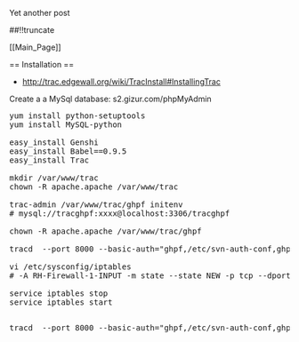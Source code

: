Yet another post

[meta:author]: <> (Jonas Colmsjo)
[meta:title]: <> (Trac.md)
[meta:date]: <> (2012-01-01)
[meta:nested:key]: <> (Metadata value)

##!!truncate


[[Main_Page]]


== Installation ==

* http://trac.edgewall.org/wiki/TracInstall#InstallingTrac

Create a a MySql database: s2.gizur.com/phpMyAdmin

<pre>
yum install python-setuptools
yum install MySQL-python

easy_install Genshi
easy_install Babel==0.9.5
easy_install Trac

mkdir /var/www/trac
chown -R apache.apache /var/www/trac

trac-admin /var/www/trac/ghpf initenv
# mysql://tracghpf:xxxx@localhost:3306/tracghpf

chown -R apache.apache /var/www/trac/ghpf

tracd  --port 8000 --basic-auth="ghpf,/etc/svn-auth-conf,ghpf env" /var/www/trac/ghpf &> /var/log/trac.log &

vi /etc/sysconfig/iptables
# -A RH-Firewall-1-INPUT -m state --state NEW -p tcp --dport 8000 -j ACCEPT

service iptables stop
service iptables start
</pre>



<pre>

tracd  --port 8000 --basic-auth="ghpf,/etc/svn-auth-conf,ghpf env" /var/www/trac/ghpf &> /var/log/trac.log &



</pre>
